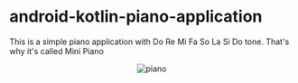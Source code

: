 # android-kotlin-piano-application
This is a simple piano application with Do Re Mi Fa So La Si Do tone. That's why it's called Mini Piano
<p align="center">
<img src="https://thumbs2.imgbox.com/99/35/Rzp8db8o_t.jpg" alt="piano"/>
</p>
